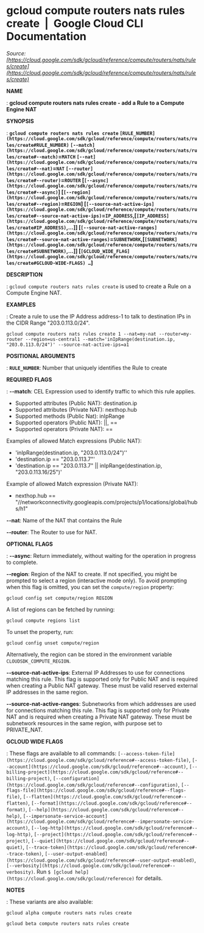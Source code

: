 # gcloud compute routers nats rules create  |  Google Cloud CLI Documentation

*Source: [https://cloud.google.com/sdk/gcloud/reference/compute/routers/nats/rules/create](https://cloud.google.com/sdk/gcloud/reference/compute/routers/nats/rules/create)*

**NAME**

: **gcloud compute routers nats rules create - add a Rule to a Compute Engine NAT**

**SYNOPSIS**

: **`gcloud compute routers nats rules create` `[RULE_NUMBER](https://cloud.google.com/sdk/gcloud/reference/compute/routers/nats/rules/create#RULE_NUMBER)` `[--match](https://cloud.google.com/sdk/gcloud/reference/compute/routers/nats/rules/create#--match)`=`MATCH` `[--nat](https://cloud.google.com/sdk/gcloud/reference/compute/routers/nats/rules/create#--nat)`=`NAT` `[--router](https://cloud.google.com/sdk/gcloud/reference/compute/routers/nats/rules/create#--router)`=`ROUTER` [`[--async](https://cloud.google.com/sdk/gcloud/reference/compute/routers/nats/rules/create#--async)`] [`[--region](https://cloud.google.com/sdk/gcloud/reference/compute/routers/nats/rules/create#--region)`=`REGION`] [`[--source-nat-active-ips](https://cloud.google.com/sdk/gcloud/reference/compute/routers/nats/rules/create#--source-nat-active-ips)`=`IP_ADDRESS`,[`[IP_ADDRESS](https://cloud.google.com/sdk/gcloud/reference/compute/routers/nats/rules/create#IP_ADDRESS)`,…]] [`[--source-nat-active-ranges](https://cloud.google.com/sdk/gcloud/reference/compute/routers/nats/rules/create#--source-nat-active-ranges)`=`SUBNETWORK`,[`[SUBNETWORK](https://cloud.google.com/sdk/gcloud/reference/compute/routers/nats/rules/create#SUBNETWORK)`,…]] [`[GCLOUD_WIDE_FLAG](https://cloud.google.com/sdk/gcloud/reference/compute/routers/nats/rules/create#GCLOUD-WIDE-FLAGS) …`]**

**DESCRIPTION**

: `gcloud compute routers nats rules create` is used to create a Rule
on a Compute Engine NAT.

**EXAMPLES**

: Create a rule to use the IP Address address-1 to talk to destination IPs in the
CIDR Range "203.0.113.0/24".

```
gcloud compute routers nats rules create 1 --nat=my-nat --router=my-router --region=us-central1 --match='inIpRange(destination.ip, "203.0.113.0/24")' --source-nat-active-ips=a1
```

**POSITIONAL ARGUMENTS**

: **`RULE_NUMBER`**:
Number that uniquely identifies the Rule to create

**REQUIRED FLAGS**

: **--match**:
CEL Expression used to identify traffic to which this rule applies.

- Supported attributes (Public NAT): destination.ip
- Supported attributes (Private NAT): nexthop.hub
- Supported methods (Public Nat): inIpRange
- Supported operators (Public NAT): ||, ==
- Supported operators (Private NAT): ==

Examples of allowed Match expressions (Public NAT):

- 'inIpRange(destination.ip, "203.0.113.0/24")''
- 'destination.ip == "203.0.113.7"'
- 'destination.ip == "203.0.113.7" || inIpRange(destination.ip,
"203.0.113.16/25")'

Example of allowed Match expression (Private NAT):

- nexthop.hub ==
"//networkconnectivity.googleapis.com/projects/p1/locations/global/hubs/h1"

**--nat**:
Name of the NAT that contains the Rule

**--router**:
The Router to use for NAT.

**OPTIONAL FLAGS**

: **--async**:
Return immediately, without waiting for the operation in progress to complete.

**--region**:
Region of the NAT to create. If not specified, you might be prompted to select a
region (interactive mode only).
To avoid prompting when this flag is omitted, you can set the
``compute/region`` property:

```
gcloud config set compute/region REGION
```

A list of regions can be fetched by running:

```
gcloud compute regions list
```

To unset the property, run:

```
gcloud config unset compute/region
```

Alternatively, the region can be stored in the environment variable
``CLOUDSDK_COMPUTE_REGION``.

**--source-nat-active-ips**:
External IP Addresses to use for connections matching this rule. This flag is
supported only for Public NAT and is required when creating a Public NAT
gateway.
These must be valid reserved external IP addresses in the same region.

**--source-nat-active-ranges**:
Subnetworks from which addresses are used for connections matching this rule.
This flag is supported only for Private NAT and is required when creating a
Private NAT gateway.
These must be subnetwork resources in the same region, with purpose set to
PRIVATE_NAT.

**GCLOUD WIDE FLAGS**

: These flags are available to all commands: `[--access-token-file](https://cloud.google.com/sdk/gcloud/reference#--access-token-file)`,
`[--account](https://cloud.google.com/sdk/gcloud/reference#--account)`, `[--billing-project](https://cloud.google.com/sdk/gcloud/reference#--billing-project)`,
`[--configuration](https://cloud.google.com/sdk/gcloud/reference#--configuration)`,
`[--flags-file](https://cloud.google.com/sdk/gcloud/reference#--flags-file)`,
`[--flatten](https://cloud.google.com/sdk/gcloud/reference#--flatten)`, `[--format](https://cloud.google.com/sdk/gcloud/reference#--format)`, `[--help](https://cloud.google.com/sdk/gcloud/reference#--help)`, `[--impersonate-service-account](https://cloud.google.com/sdk/gcloud/reference#--impersonate-service-account)`,
`[--log-http](https://cloud.google.com/sdk/gcloud/reference#--log-http)`,
`[--project](https://cloud.google.com/sdk/gcloud/reference#--project)`, `[--quiet](https://cloud.google.com/sdk/gcloud/reference#--quiet)`, `[--trace-token](https://cloud.google.com/sdk/gcloud/reference#--trace-token)`, `[--user-output-enabled](https://cloud.google.com/sdk/gcloud/reference#--user-output-enabled)`,
`[--verbosity](https://cloud.google.com/sdk/gcloud/reference#--verbosity)`.
Run `$ [gcloud help](https://cloud.google.com/sdk/gcloud/reference)` for details.

**NOTES**

: These variants are also available:

```
gcloud alpha compute routers nats rules create
```

```
gcloud beta compute routers nats rules create
```
